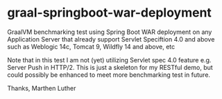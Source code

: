 # graal-springboot-war-deployment
GraalVM benchmarking test using Spring Boot WAR deployment on any Application Server that already support Servlet Speciftion 4.0 and above such as Weblogic 14c, Tomcat 9, Wildfly 14 and above, etc

Note that in this test I am not (yet) utilizing Servlet spec 4.0 feature e.g. Server Push in HTTP/2. This is just a skeleton for my RESTful demo, but could possibly be enhanced to meet more benchmarking test in future.  

Thanks,
Marthen Luther
